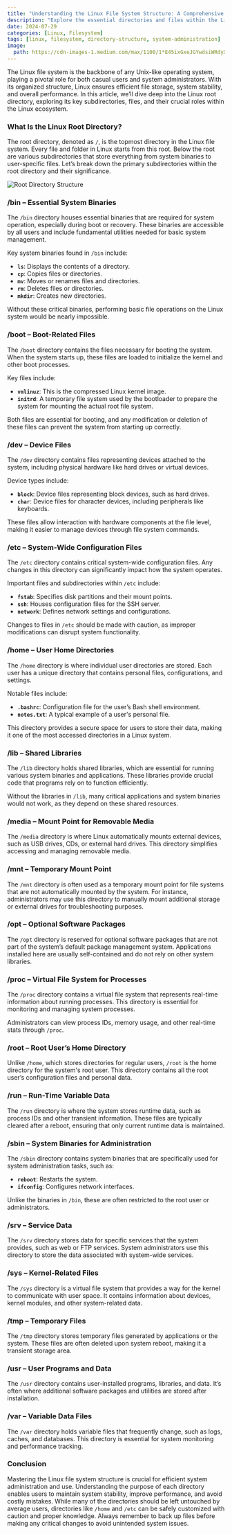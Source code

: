 ```yaml
---
title: "Understanding the Linux File System Structure: A Comprehensive Guide"
description: "Explore the essential directories and files within the Linux file system, understanding their roles and significance."
date: 2024-07-29
categories: [Linux, Filesystem]
tags: [linux, filesystem, directory-structure, system-administration]
image:
  path: https://cdn-images-1.medium.com/max/1100/1*E45ixGxeJGYwdsiWRdyXrg.png
---
```


The Linux file system is the backbone of any Unix-like operating system, playing a pivotal role for both casual users and system administrators. With its organized structure, Linux ensures efficient file storage, system stability, and overall performance. In this article, we’ll dive deep into the Linux root directory, exploring its key subdirectories, files, and their crucial roles within the Linux ecosystem.

### What Is the Linux Root Directory?

The root directory, denoted as `/`, is the topmost directory in the Linux file system. Every file and folder in Linux starts from this root. Below the root are various subdirectories that store everything from system binaries to user-specific files. Let’s break down the primary subdirectories within the root directory and their significance.

![Root Directory Structure](https://cdn-images-1.medium.com/max/1100/1*sT7thq5vwczsGUCDYS2QJQ.png)

### **/bin – Essential System Binaries**

The `/bin` directory houses essential binaries that are required for system operation, especially during boot or recovery. These binaries are accessible by all users and include fundamental utilities needed for basic system management.

Key system binaries found in `/bin` include:

- **`ls`**: Displays the contents of a directory.
- **`cp`**: Copies files or directories.
- **`mv`**: Moves or renames files and directories.
- **`rm`**: Deletes files or directories.
- **`mkdir`**: Creates new directories.

Without these critical binaries, performing basic file operations on the Linux system would be nearly impossible.

### **/boot – Boot-Related Files**

The `/boot` directory contains the files necessary for booting the system. When the system starts up, these files are loaded to initialize the kernel and other boot processes.

Key files include:

- **`vmlinuz`**: This is the compressed Linux kernel image.
- **`initrd`**: A temporary file system used by the bootloader to prepare the system for mounting the actual root file system.

Both files are essential for booting, and any modification or deletion of these files can prevent the system from starting up correctly.

### **/dev – Device Files**

The `/dev` directory contains files representing devices attached to the system, including physical hardware like hard drives or virtual devices.

Device types include:
- **`block`**: Device files representing block devices, such as hard drives.
- **`char`**: Device files for character devices, including peripherals like keyboards.

These files allow interaction with hardware components at the file level, making it easier to manage devices through file system commands.

### **/etc – System-Wide Configuration Files**

The `/etc` directory contains critical system-wide configuration files. Any changes in this directory can significantly impact how the system operates.

Important files and subdirectories within `/etc` include:

- **`fstab`**: Specifies disk partitions and their mount points.
- **`ssh`**: Houses configuration files for the SSH server.
- **`network`**: Defines network settings and configurations.

Changes to files in `/etc` should be made with caution, as improper modifications can disrupt system functionality.

### **/home – User Home Directories**

The `/home` directory is where individual user directories are stored. Each user has a unique directory that contains personal files, configurations, and settings.

Notable files include:

- **`.bashrc`**: Configuration file for the user’s Bash shell environment.
- **`notes.txt`**: A typical example of a user's personal file.

This directory provides a secure space for users to store their data, making it one of the most accessed directories in a Linux system.

### **/lib – Shared Libraries**

The `/lib` directory holds shared libraries, which are essential for running various system binaries and applications. These libraries provide crucial code that programs rely on to function efficiently.

Without the libraries in `/lib`, many critical applications and system binaries would not work, as they depend on these shared resources.

### **/media – Mount Point for Removable Media**

The `/media` directory is where Linux automatically mounts external devices, such as USB drives, CDs, or external hard drives. This directory simplifies accessing and managing removable media.

### **/mnt – Temporary Mount Point**

The `/mnt` directory is often used as a temporary mount point for file systems that are not automatically mounted by the system. For instance, administrators may use this directory to manually mount additional storage or external drives for troubleshooting purposes.

### **/opt – Optional Software Packages**

The `/opt` directory is reserved for optional software packages that are not part of the system’s default package management system. Applications installed here are usually self-contained and do not rely on other system libraries.

### **/proc – Virtual File System for Processes**

The `/proc` directory contains a virtual file system that represents real-time information about running processes. This directory is essential for monitoring and managing system processes.

Administrators can view process IDs, memory usage, and other real-time stats through `/proc`.

### **/root – Root User’s Home Directory**

Unlike `/home`, which stores directories for regular users, `/root` is the home directory for the system's root user. This directory contains all the root user’s configuration files and personal data.

### **/run – Run-Time Variable Data**

The `/run` directory is where the system stores runtime data, such as process IDs and other transient information. These files are typically cleared after a reboot, ensuring that only current runtime data is maintained.

### **/sbin – System Binaries for Administration**

The `/sbin` directory contains system binaries that are specifically used for system administration tasks, such as:

- **`reboot`**: Restarts the system.
- **`ifconfig`**: Configures network interfaces.

Unlike the binaries in `/bin`, these are often restricted to the root user or administrators.

### **/srv – Service Data**

The `/srv` directory stores data for specific services that the system provides, such as web or FTP services. System administrators use this directory to store the data associated with system-wide services.

### **/sys – Kernel-Related Files**

The `/sys` directory is a virtual file system that provides a way for the kernel to communicate with user space. It contains information about devices, kernel modules, and other system-related data.

### **/tmp – Temporary Files**

The `/tmp` directory stores temporary files generated by applications or the system. These files are often deleted upon system reboot, making it a transient storage area.

### **/usr – User Programs and Data**

The `/usr` directory contains user-installed programs, libraries, and data. It’s often where additional software packages and utilities are stored after installation.

### **/var – Variable Data Files**

The `/var` directory holds variable files that frequently change, such as logs, caches, and databases. This directory is essential for system monitoring and performance tracking.

### Conclusion

Mastering the Linux file system structure is crucial for efficient system administration and use. Understanding the purpose of each directory enables users to maintain system stability, improve performance, and avoid costly mistakes. While many of the directories should be left untouched by average users, directories like `/home` and `/etc` can be safely customized with caution and proper knowledge. Always remember to back up files before making any critical changes to avoid unintended system issues.
